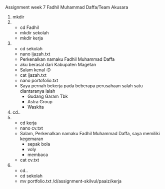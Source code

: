 Assignment week 7 Fadhil Muhammad Daffa/Team Akusara

1. mkdir 
2. - cd Fadhil
   - mkdir sekolah
   - mkdir kerja
3. - cd sekolah
   - nano ijazah.txt
   - Perkenalkan namaku Fadhil Muhammad Daffa
   - aku berasal dari Kabupaten Magetan
   - Salam kenal :D
   - cat ijazah.txt
   - nano portofolio.txt 
   - Saya pernah bekerja pada beberapa perusahaan salah satu 
     diantaranya ialah
     - Gudang Garam Tbk
     - Astra Group
     - Waskita
4. cd..
5. - cd kerja
   - nano cv.txt
   - Salam,
     Perkenalkan namaku Fadhil Muhammad Daffa, saya memiliki kegemaran
     - sepak bola
     - voly
     - membaca
   - cat cv.txt
6. - cd..
   - cd sekolah
   - mv portfolio.txt /d/assignment-skilvul/paaiz/kerja